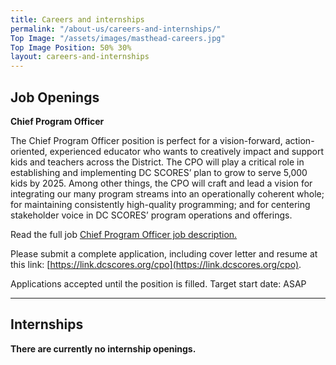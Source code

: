 ```yaml
---
title: Careers and internships
permalink: "/about-us/careers-and-internships/"
Top Image: "/assets/images/masthead-careers.jpg"
Top Image Position: 50% 30%
layout: careers-and-internships
---
```


## Job Openings

**Chief Program Officer**

The Chief Program Officer position is perfect for a vision-forward, action-oriented, experienced educator who wants to creatively impact and support kids and teachers across the District. The CPO will play a critical role in establishing and implementing DC SCORES’ plan to grow to serve 5,000 kids by 2025.  Among other things, the CPO will craft and lead a vision for integrating our many program streams into an operationally coherent whole; for maintaining consistently high-quality programming; and for centering stakeholder voice in DC SCORES’ program operations and offerings.

Read the full job [Chief Program Officer job description.](/uploads/Chief%20Program%20Officer%20job%20description-969f9a.pdf)

Please submit a complete application, including cover letter and resume at this link: [https://link.dcscores.org/cpo](https://link.dcscores.org/cpo).

Applications accepted until the position is filled. Target start date: ASAP

---

## Internships

**There are currently no internship openings.**